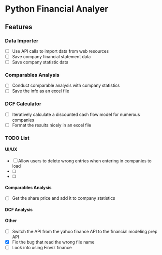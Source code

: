 # Python Financial Analyer

## Features

### Data Importer
- [ ]  Use API calls to import data from web resources
- [ ]  Save company financial statement data
- [ ]  Save company statistic data

### Comparables Analysis
- [ ]  Conduct comparable analysis with company statistics
- [ ]  Save the info as an excel file

### DCF Calculator
- [ ] Iteratively calculate a discounted cash flow model for numerous companies 
- [ ] Format the results nicely in an excel file 

### TODO List

#### UI/UX
  - [ ] Allow users to delete wrong entries when entering in companies to load
  - [ ] 
  - [ ] 
#### Comparables Analysis
  - [ ] Get the share price and add it to company statistics

#### DCF Analysis

#### Other
- [ ] Switch the API from the yahoo finance API to the financial modeling prep API
- [X] Fix the bug that read the wrong file name
- [ ] Look into using Finviz finance
